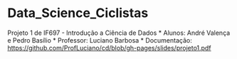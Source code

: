 # Data_Science_Ciclistas
Projeto 1 de IF697 - Introdução a Ciência de Dados   *   Alunos: André Valença e Pedro Basílio *   Professor: Luciano Barbosa *   Documentação: https://github.com/ProfLuciano/cd/blob/gh-pages/slides/projeto1.pdf

